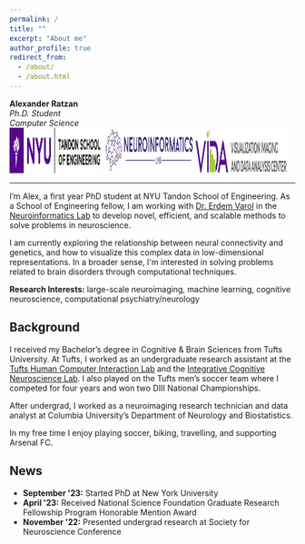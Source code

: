 ```yaml
---
permalink: /
title: ""
excerpt: "About me"
author_profile: true
redirect_from: 
  - /about/
  - /about.html
---
```


**Alexander Ratzan**   
*Ph.D. Student*   
*Computer Science*   
<a href="https://engineering.nyu.edu/academics/departments/computer-science-and-engineering" target="_blank" rel="noopener noreferrer"><img src="images/tandon-logo.png" alt="NYU Tandon" width="160" height="80"></a> 
<a href="https://www.neuroinformaticslab.com/" target="_blank" rel="noopener noreferrer"><img src="images/neuroinformatics-logo.jpg" alt="Neuroinformatics Lab" width="160" height="80"></a> 
<a href="https://vida.engineering.nyu.edu/" target="_blank" rel="noopener noreferrer"><img src="images/vida-logo.png" alt="VIDA" width="160" height="80"></a>

---

I’m Alex, a first year PhD student at NYU Tandon School of Engineering. As a School of Engineering fellow, I am working with [Dr. Erdem Varol](https://scholar.google.com/citations?user=7GlElV0AAAAJ&hl=en) in the [Neuroinformatics Lab](https://www.neuroinformaticslab.com/) to develop novel, efficient, and scalable methods to solve problems in neuroscience. 

I am currently exploring the relationship between neural connectivity and genetics, and how to visualize this complex data in low-dimensional representations. In a broader sense, I'm interested in solving problems related to brain disorders through computational techniques. 

**Research Interests:** large-scale neuroimaging, machine learning, cognitive neuroscience, computational psychiatry/neurology


Background
------
I received my Bachelor’s degree in Cognitive & Brain Sciences from Tufts University. At Tufts, I worked as an undergraduate research assistant at the [Tufts Human Computer Interaction Lab](https://tufts-hci-lab.github.io/) and the [Integrative Cognitive Neuroscience Lab](https://tuftsiconlab.weebly.com/). I also played on the Tufts men’s soccer team where I competed for four years and won two DIII National Championships. 

After undergrad, I worked as a neuroimaging research technician and data analyst at Columbia University’s Department of Neurology and Biostatistics.

In my free time I enjoy playing soccer, biking, travelling, and supporting Arsenal FC.


News
------
* **September '23:** Started PhD at New York University
* **April '23:** Received National Science Foundation Graduate Research Fellowship Program Honorable Mention Award
* **November '22:** Presented undergrad research at Society for Neuroscience Conference
